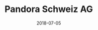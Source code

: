 ﻿---
title:          "Pandora Schweiz AG"
date:           "2018-07-05"
draft:          false
robotsExclude:  true
---
